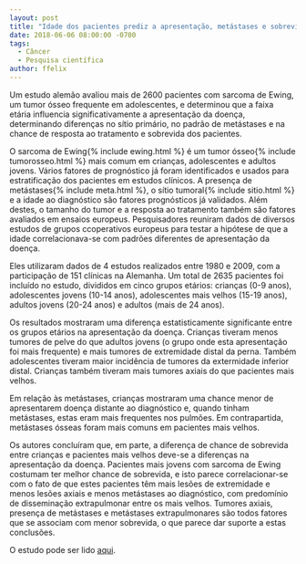 ```yaml
---
layout: post
title: "Idade dos pacientes prediz a apresentação, metástases e sobrevida dos pacientes com Sarcoma de Ewing"
date: 2018-06-06 08:00:00 -0700
tags:
  - Câncer
  - Pesquisa científica
author: ffelix
---
```

Um estudo alemão avaliou mais de 2600 pacientes com sarcoma de Ewing, um tumor ósseo frequente em adolescentes, e determinou que a faixa
etária influencia significativamente a apresentação da doença, determinando diferenças no sítio primário, no padrão de metástases e na
chance de resposta ao tratamento e sobrevida dos pacientes.
<!--more-->

O sarcoma de Ewing{% include ewing.html %} é um tumor ósseo{% include tumorosseo.html %} mais comum em crianças, adolescentes e adultos jovens. Vários fatores de prognóstico já foram identificados
e usados para estratificação dos pacientes em estudos clínicos. A presença de metástases{% include meta.html %}, o sítio tumoral{% include sitio.html %} e a idade ao diagnóstico são fatores prognósticos já validados. Além destes, o tamanho do tumor e a resposta ao tratamento também são fatores avaliados em ensaios europeus.
Pesquisadores reuniram dados de diversos estudos de grupos ccoperativos europeus para testar a hipótese de que a idade correlacionava-se com
padrões diferentes de apresentação da doença.

Eles utilizaram dados de 4 estudos realizados entre 1980 e 2009, com a participação de 151 clínicas na Alemanha. Um total de 2635 pacientes
foi incluído no estudo, divididos em cinco grupos etários: crianças (0-9 anos), adolescentes jovens (10-14 anos), adolescentes mais velhos
(15-19 anos), adultos jovens (20-24 anos) e adultos (mais de 24 anos).

Os resultados mostraram uma diferença estatisticamente significante entre os grupos etários na apresentação da doença. Crianças tiveram menos
tumores de pelve do que adultos jovens (o grupo onde esta apresentação foi mais frequente) e mais tumores de extremidade distal da perna. Também
adolescentes tiveram maior incidência de tumores da extermidade inferior distal. Crianças também tiveram mais tumores axiais do que pacientes
mais velhos.

Em relação às metástases, crianças mostraram uma chance menor de apresentarem doença distante ao diagnóstico e, quando tinham metástases, estas
eram mais frequentes nos pulmões. Em contrapartida, metástases ósseas foram mais comuns em pacientes mais velhos.

Os autores concluíram que, em parte, a diferença de chance de sobrevida entre crianças e pacientes mais velhos deve-se a diferenças na
apresentação da doença. Pacientes mais jovens com sarcoma de Ewing costumam ter melhor chance de sobrevida, e isto parece correlacionar-se
com o fato de que estes pacientes têm mais lesões de extremidade e menos lesões axiais e menos metástases ao diagnóstico, com predomínio
de disseminação extrapulmonar entre os mais velhos. Tumores axiais, presença de metástases e metástases extrapulmonares são todos fatores
que se associam com menor sobrevida, o que parece dar suporte a estas conclusões.

O estudo pode ser lido [aqui](http://bit.ly/fhcflx9O).
